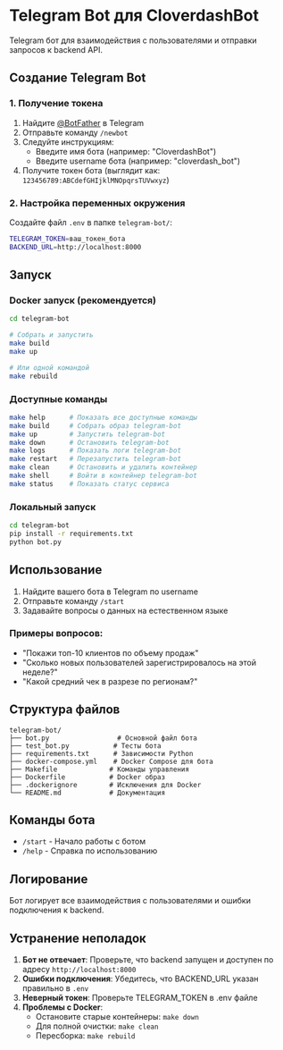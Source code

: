 # Telegram Bot для CloverdashBot

Telegram бот для взаимодействия с пользователями и отправки запросов к backend API.

## Создание Telegram Bot

### 1. Получение токена

1. Найдите [@BotFather](https://t.me/botfather) в Telegram
2. Отправьте команду `/newbot`
3. Следуйте инструкциям:
   - Введите имя бота (например: "CloverdashBot")
   - Введите username бота (например: "cloverdash_bot")
4. Получите токен бота (выглядит как: `123456789:ABCdefGHIjklMNOpqrsTUVwxyz`)

### 2. Настройка переменных окружения

Создайте файл `.env` в папке `telegram-bot/`:

```bash
TELEGRAM_TOKEN=ваш_токен_бота
BACKEND_URL=http://localhost:8000
```

## Запуск

### Docker запуск (рекомендуется)

```bash
cd telegram-bot

# Собрать и запустить
make build
make up

# Или одной командой
make rebuild
```

### Доступные команды

```bash
make help      # Показать все доступные команды
make build     # Собрать образ telegram-bot
make up        # Запустить telegram-bot
make down      # Остановить telegram-bot
make logs      # Показать логи telegram-bot
make restart   # Перезапустить telegram-bot
make clean     # Остановить и удалить контейнер
make shell     # Войти в контейнер telegram-bot
make status    # Показать статус сервиса
```

### Локальный запуск

```bash
cd telegram-bot
pip install -r requirements.txt
python bot.py
```

## Использование

1. Найдите вашего бота в Telegram по username
2. Отправьте команду `/start`
3. Задавайте вопросы о данных на естественном языке

### Примеры вопросов:

- "Покажи топ-10 клиентов по объему продаж"
- "Сколько новых пользователей зарегистрировалось на этой неделе?"
- "Какой средний чек в разрезе по регионам?"

## Структура файлов

```
telegram-bot/
├── bot.py                 # Основной файл бота
├── test_bot.py           # Тесты бота
├── requirements.txt      # Зависимости Python
├── docker-compose.yml    # Docker Compose для бота
├── Makefile             # Команды управления
├── Dockerfile           # Docker образ
├── .dockerignore        # Исключения для Docker
└── README.md            # Документация
```

## Команды бота

- `/start` - Начало работы с ботом
- `/help` - Справка по использованию

## Логирование

Бот логирует все взаимодействия с пользователями и ошибки подключения к backend.

## Устранение неполадок

1. **Бот не отвечает**: Проверьте, что backend запущен и доступен по адресу `http://localhost:8000`
2. **Ошибки подключения**: Убедитесь, что BACKEND_URL указан правильно в `.env`
3. **Неверный токен**: Проверьте TELEGRAM_TOKEN в .env файле
4. **Проблемы с Docker**: 
   - Остановите старые контейнеры: `make down`
   - Для полной очистки: `make clean`
   - Пересборка: `make rebuild` 